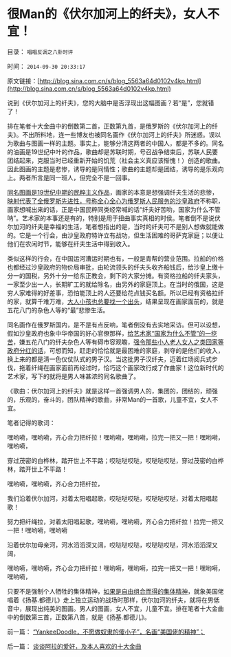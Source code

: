 # 很Man的《伏尔加河上的纤夫》，女人不宜！

目录： `唱唱反调之八卦时评` 

时间： `2014-09-30 20:33:17` 

原文链接：[http://blog.sina.com.cn/s/blog_5563a64d0102v4kp.html](http://blog.sina.com.cn/s/blog_5563a64d0102v4kp.html)

说到《伏尔加河上的纤夫》，您的大脑中是否浮现出这幅图画？若“是”，您就错了！

排在笔者十大金曲中的倒数第二首，正数第九首，是俄罗斯的《伏尔加河上的纤夫》。不出所料地，连一些博友也被同名画作《伏尔加河上的纤夫》所迷惑。误以为歌曲与图画一样的主题。事实上，能够分清这两者的中国人，都是不多的。同名的油画是19世纪中叶的作品，歌曲却是苏联时期，号召战争结束后，苏联人民要团结起来，克服当时已经重新开始的饥荒（社会主义真应该惭愧！）创造的歌曲。因此图画的主题是悲惨，诱导的是同情性；歌曲的主题却是团结，诱导的是乐观向上。两者所言是同一班人，但完全不是一回事。

[同名图画是19世纪中期的民粹主义作品](../../../2012/4/17/沙皇俄国的改革折腾了50年.md)，画家的本意是想强调纤夫生活的悲惨，[映射代表了全俄罗斯先进性，号称全心全心为俄罗斯人民服务的沙皇政府](http://darthvad.blog.sohu.com/174672253.html)不称职，画家想喊出来的话，正是中国民粹同类经常喊的话“纤夫好苦哟，国家为什么不管呐”。艺术家的本事还是有的，特别是用于扭曲事实真相的时侯。笔者倒不是说伏尔加河的纤夫是幸福的生活，笔者想指出的是，当时的纤夫可不是别人想做就能做的。它是一个行会，由沙皇政府特许立有战功，但生活困难的哥萨克家庭；以便让他们在农闲时节，能够在纤夫生活中得到收入。

类似这样的行会，在中国运河漕运时期也有，一般是青帮的营业范围。拉船的价格也都经过沙皇政府的物价局审批，由轮流领头的纤夫头收齐船钱后，给沙皇上缴十分一的国税，另外十分一给东正教会，剩下的大家分摊。有资格拉船的纤夫家头，一家至少出一人，长期旷工的就给除名，由另外的家庭顶上。在当时的俄国，这是穷人家难得的好差事，恐怕能顶上的人还要给花点钱买名额。所以已经有资格拉纤的家，就算千难万难，[大人小孩也总要找一个出头](../../../2012/4/16/童奴是有可能的，童工是不存在的；.md)，结果呈现在画家面前的，就是五花八门的杂色人等的“最”悲惨生活。

同名画作在俄罗斯国内，是不是有点反响，笔者倒没有去实地采访。但可以设想，假如沙皇政府也象中华帝国的好心官僚那样，[给艺术家“国家为什么不管”的一挖苦](../../../2014/2/12/“国家为什么不管”之中，民粹，公知和股神的变身.md)，嫌五花八门的纤夫杂色人等有碍市容观瞻，[强令那些小人老人女人之类回家等政府分红的话](../../../2012/11/28/是否让所有人坐下来，等政府分红？.md)，可想而知，赶走的恰恰就是最困难的家庭，剥夺的是他们的收入，换上来的都是清一色仪仗队式的男子汉。当这批男子汉纤夫，迈着红场阅兵式步伐，拖着纤绳在画家面前再经过时，恰巧这个画家改行成了作曲家！这位新时代的艺术家，写下的就将是男人味甚浓的同名歌曲了。

《歌曲：伏尔加河上的纤夫》就是这样一首强调男人的，集团的，团结的，顽强的，乐观的，奋斗的，团队精神的歌曲，非常Man的一首歌，儿童不宜，女人不宜。

笔者记得的歌词：

嘿哟嗬，嘿哟嗬，齐心合力把纤拉！嘿哟嗬，嘿哟嗬，拉完一把又一把！嘿哟嗬，嘿哟嗬，

穿过茂密的白桦林，踏开世上不平路；哎哒哒哎哒，哎哒哒哎哒，穿过茂密的白桦林，踏开世上不平路！

嘿哟嗬，嘿哟嗬，齐心合力把纤拉，

我们沿着伏尔加河，对着太阳唱起歌，哎哒哒哎哒，哎哒哒哎哒，对着太阳唱起歌！

努力把纤绳拉，对着太阳唱起歌，嘿哟嗬，嘿哟嗬，齐心合力把纤拉！拉完一把又一把！嘿哟嗬，嘿哟嗬

沿着伏尔加母亲河，河水滔滔深又阔，哎哒哒哎哒，哎哒哒哎哒，河水滔滔深又阔，

嘿哟嗬，嘿哟嗬，齐心合力把纤拉！嘿哟嗬，嘿哟嗬，拉完一把又一把！嘿哟嗬，嘿哟嗬，

只要不是强制个人牺牲的集体精神，[如果是自由组合而得的集体精神](../../../2010/12/9/民主并不软弱，民主极其强硬！.md)，就象美国佬唱着《扬基.都德儿》走上独立运动的战场时那样，伏尔加河的纤夫，就将在男低音中，展现出纯美的图画。男人的图画，女人不宜，儿童不宜。排在笔者十大金曲中的倒数第三首，正数第八首，就是《扬基.都德儿》。

前一篇： [“YankeeDoodle，不愿做奴隶的傻小子”，名画“美国佬的精神”；](../../../2014/10/1/“YankeeDoodle，不愿做奴隶的傻小子”，名画“美国佬的精神”；.md)

后一篇： [谈谈阿拉的爱好，及本人喜欢的十大金曲](../../../2014/9/29/谈谈阿拉的爱好，及本人喜欢的十大金曲.md)

